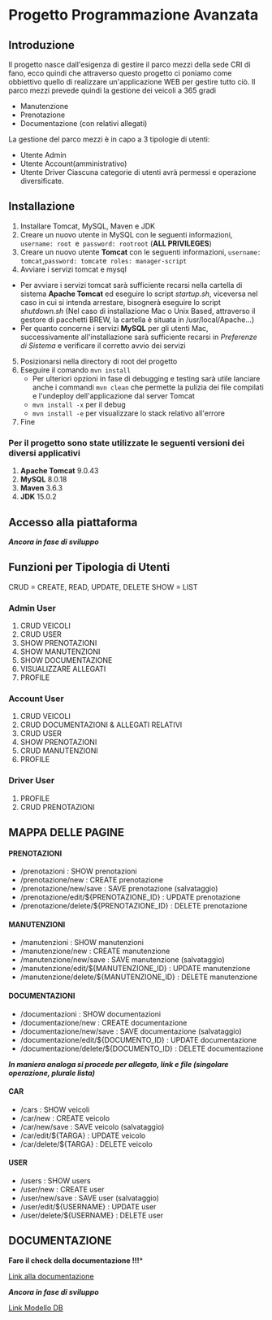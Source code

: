 # Progetto Programmazione Avanzata

## Introduzione 
Il progetto nasce dall'esigenza di gestire il parco mezzi della sede CRI di fano, ecco quindi che attraverso questo progetto ci poniamo come obbiettivo quello di realizzare un'applicazione WEB per gestire tutto ciò. Il parco mezzi prevede quindi la gestione dei veicoli a 365 gradi
* Manutenzione
* Prenotazione 
* Documentazione (con relativi allegati)

La gestione del parco mezzi è in capo a 3 tipologie di utenti:
* Utente Admin
* Utente Account(amministrativo)
* Utente Driver 
Ciascuna categorie di utenti avrà permessi e operazione diversificate. 

## Installazione
1. Installare Tomcat, MySQL, Maven e JDK
2. Creare un nuovo utente in MySQL con le seguenti informazioni, `username: root `e` password: rootroot` (**ALL PRIVILEGES**)
3. Creare un nuovo utente **Tomcat** con le seguenti informazioni, `username: tomcat`,` password: tomcat `e` roles: manager-script`
4. Avviare i servizi tomcat e mysql
* Per avviare i servizi tomcat sarà sufficiente recarsi nella cartella di sistema **Apache Tomcat** ed eseguire lo script *startup.sh*, viceversa nel caso in cui si intenda arrestare, bisognerà eseguire lo script *shutdown.sh* (Nel caso di installazione Mac o Unix Based, attraverso il gestore di pacchetti BREW, la cartella è situata in /usr/local/Apache...)
* Per quanto concerne i servizi **MySQL** per gli utenti Mac, successivamente all'installazione sarà sufficiente recarsi in *Preferenze di Sistema* e verificare il corretto avvio dei servizi 
5. Posizionarsi nella directory di root del progetto
6. Eseguire il comando `mvn install`
    * Per ulteriori opzioni in fase di debugging e testing sarà utile lanciare anche i commandi  `mvn clean` che permette la pulizia dei file compilati e l'undeploy dell'applicazione dal server Tomcat 
    * `mvn install -x` per il debug 
    * `mvn install -e` per visualizzare lo stack relativo all'errore 
7. Fine
### Per il progetto sono state utilizzate le seguenti versioni dei diversi applicativi 
1. **Apache Tomcat** 9.0.43 
2. **MySQL** 8.0.18
3. **Maven** 3.6.3 
4. **JDK** 15.0.2 

## Accesso alla piattaforma
***Ancora in fase di sviluppo***

## Funzioni per Tipologia di Utenti

CRUD = CREATE, READ, UPDATE, DELETE 
SHOW = LIST 

### Admin User 
1. CRUD VEICOLI 
2. CRUD USER 
3. SHOW PRENOTAZIONI 
4. SHOW MANUTENZIONI 
5. SHOW DOCUMENTAZIONE 
6. VISUALIZZARE ALLEGATI
7. PROFILE 

### Account User 
1. CRUD VEICOLI 
2. CRUD DOCUMENTAZIONI & ALLEGATI RELATIVI 
3. CRUD USER 
4. SHOW PRENOTAZIONI 
5. CRUD MANUTENZIONI 
6. PROFILE

### Driver User 
1. PROFILE 
2. CRUD PRENOTAZIONI

## MAPPA DELLE PAGINE 
#### PRENOTAZIONI 
- /prenotazioni : SHOW prenotazioni 
- /prenotazione/new : CREATE prenotazione
- /prenotazione/new/save : SAVE prenotazione (salvataggio)
- /prenotazione/edit/${PRENOTAZIONE_ID} : UPDATE prenotazione
- /prenotazione/delete/${PRENOTAZIONE_ID} : DELETE prenotazione 

#### MANUTENZIONI 
- /manutenzioni : SHOW manutenzioni 
- /manutenzione/new : CREATE manutenzione
- /manutenzione/new/save : SAVE manutenzione (salvataggio)
- /manutenzione/edit/${MANUTENZIONE_ID} : UPDATE manutenzione
- /manutenzione/delete/${MANUTENZIONE_ID} : DELETE manutenzione 

#### DOCUMENTAZIONI
- /documentazioni : SHOW documentazioni 
- /documentazione/new : CREATE documentazione
- /documentazione/new/save : SAVE documentazione (salvataggio)
- /documentazione/edit/${DOCUMENTO_ID} : UPDATE documentazione
- /documentazione/delete/${DOCUMENTO_ID} : DELETE documentazione 

***In maniera analoga si procede per allegato, link e file (singolare operazione, plurale lista)***

#### CAR 
- /cars : SHOW veicoli 
- /car/new : CREATE veicolo 
- /car/new/save : SAVE veicolo (salvataggio)
- /car/edit/${TARGA} : UPDATE veicolo
- /car/delete/${TARGA} : DELETE veicolo 

#### USER 
- /users : SHOW users 
- /user/new : CREATE user 
- /user/new/save : SAVE user (salvataggio)
- /user/edit/${USERNAME} : UPDATE user 
- /user/delete/${USERNAME} : DELETE user 

## DOCUMENTAZIONE 
**Fare il check della documentazione !!!***

[Link alla documentazione](https://gitlab.com/bernovschi.denis/esameprogrammazioneavanzata/-/tree/master/doc)

***Ancora in fase di sviluppo***

[Link Modello DB](https://www.google.com)







